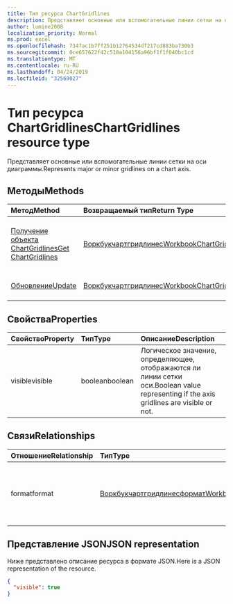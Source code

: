 ```yaml
---
title: Тип ресурса ChartGridlines
description: Представляет основные или вспомогательные линии сетки на оси диаграммы.
author: lumine2008
localization_priority: Normal
ms.prod: excel
ms.openlocfilehash: 7347ac1b7ff251b12764534df217cd883ba730b3
ms.sourcegitcommit: 0ce657622f42c510a104156a96bf1f1f040bc1cd
ms.translationtype: MT
ms.contentlocale: ru-RU
ms.lasthandoff: 04/24/2019
ms.locfileid: "32569027"
---
```

# <a name="chartgridlines-resource-type"></a><span data-ttu-id="b8907-103">Тип ресурса ChartGridlines</span><span class="sxs-lookup"><span data-stu-id="b8907-103">ChartGridlines resource type</span></span>

<span data-ttu-id="b8907-104">Представляет основные или вспомогательные линии сетки на оси диаграммы.</span><span class="sxs-lookup"><span data-stu-id="b8907-104">Represents major or minor gridlines on a chart axis.</span></span>


## <a name="methods"></a><span data-ttu-id="b8907-105">Методы</span><span class="sxs-lookup"><span data-stu-id="b8907-105">Methods</span></span>

| <span data-ttu-id="b8907-106">Метод</span><span class="sxs-lookup"><span data-stu-id="b8907-106">Method</span></span>           | <span data-ttu-id="b8907-107">Возвращаемый тип</span><span class="sxs-lookup"><span data-stu-id="b8907-107">Return Type</span></span>    |<span data-ttu-id="b8907-108">Описание</span><span class="sxs-lookup"><span data-stu-id="b8907-108">Description</span></span>|
|:---------------|:--------|:----------|
|[<span data-ttu-id="b8907-109">Получение объекта ChartGridlines</span><span class="sxs-lookup"><span data-stu-id="b8907-109">Get ChartGridlines</span></span>](../api/chartgridlines-get.md) | [<span data-ttu-id="b8907-110">Воркбукчартгридлинес</span><span class="sxs-lookup"><span data-stu-id="b8907-110">WorkbookChartGridlines</span></span>](chartgridlines.md) |<span data-ttu-id="b8907-111">Чтение свойств и связей объекта chartGridlines.</span><span class="sxs-lookup"><span data-stu-id="b8907-111">Read properties and relationships of chartGridlines object.</span></span>|
|[<span data-ttu-id="b8907-112">Обновление</span><span class="sxs-lookup"><span data-stu-id="b8907-112">Update</span></span>](../api/chartgridlines-update.md) | [<span data-ttu-id="b8907-113">Воркбукчартгридлинес</span><span class="sxs-lookup"><span data-stu-id="b8907-113">WorkbookChartGridlines</span></span>](chartgridlines.md)    |<span data-ttu-id="b8907-114">Обновление объекта ChartGridlines.</span><span class="sxs-lookup"><span data-stu-id="b8907-114">Update ChartGridlines object.</span></span> |

## <a name="properties"></a><span data-ttu-id="b8907-115">Свойства</span><span class="sxs-lookup"><span data-stu-id="b8907-115">Properties</span></span>
| <span data-ttu-id="b8907-116">Свойство</span><span class="sxs-lookup"><span data-stu-id="b8907-116">Property</span></span>     | <span data-ttu-id="b8907-117">Тип</span><span class="sxs-lookup"><span data-stu-id="b8907-117">Type</span></span>   |<span data-ttu-id="b8907-118">Описание</span><span class="sxs-lookup"><span data-stu-id="b8907-118">Description</span></span>|
|:---------------|:--------|:----------|
|<span data-ttu-id="b8907-119">visible</span><span class="sxs-lookup"><span data-stu-id="b8907-119">visible</span></span>|<span data-ttu-id="b8907-120">boolean</span><span class="sxs-lookup"><span data-stu-id="b8907-120">boolean</span></span>|<span data-ttu-id="b8907-121">Логическое значение, определяющее, отображаются ли линии сетки оси.</span><span class="sxs-lookup"><span data-stu-id="b8907-121">Boolean value representing if the axis gridlines are visible or not.</span></span>|

## <a name="relationships"></a><span data-ttu-id="b8907-122">Связи</span><span class="sxs-lookup"><span data-stu-id="b8907-122">Relationships</span></span>
| <span data-ttu-id="b8907-123">Отношение</span><span class="sxs-lookup"><span data-stu-id="b8907-123">Relationship</span></span> | <span data-ttu-id="b8907-124">Тип</span><span class="sxs-lookup"><span data-stu-id="b8907-124">Type</span></span>   |<span data-ttu-id="b8907-125">Описание</span><span class="sxs-lookup"><span data-stu-id="b8907-125">Description</span></span>|
|:---------------|:--------|:----------|
|<span data-ttu-id="b8907-126">format</span><span class="sxs-lookup"><span data-stu-id="b8907-126">format</span></span>|[<span data-ttu-id="b8907-127">Воркбукчартгридлинесформат</span><span class="sxs-lookup"><span data-stu-id="b8907-127">WorkbookChartGridlinesFormat</span></span>](chartgridlinesformat.md)|<span data-ttu-id="b8907-128">Представляет форматирование линий сетки диаграммы.</span><span class="sxs-lookup"><span data-stu-id="b8907-128">Represents the formatting of chart gridlines.</span></span> <span data-ttu-id="b8907-129">Только для чтения.</span><span class="sxs-lookup"><span data-stu-id="b8907-129">Read-only.</span></span>|

## <a name="json-representation"></a><span data-ttu-id="b8907-130">Представление JSON</span><span class="sxs-lookup"><span data-stu-id="b8907-130">JSON representation</span></span>

<span data-ttu-id="b8907-131">Ниже представлено описание ресурса в формате JSON.</span><span class="sxs-lookup"><span data-stu-id="b8907-131">Here is a JSON representation of the resource.</span></span>

<!-- {
  "blockType": "resource",
  "baseType": "microsoft.graph.entity",
  "optionalProperties": [

  ],
  "@odata.type": "microsoft.graph.workbookChartGridlines"
}-->

```json
{
  "visible": true
}

```

<!-- uuid: 8fcb5dbc-d5aa-4681-8e31-b001d5168d79
2015-10-25 14:57:30 UTC -->
<!-- {
  "type": "#page.annotation",
  "description": "ChartGridlines resource",
  "keywords": "",
  "section": "documentation",
  "tocPath": ""
}-->
